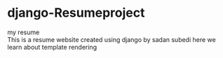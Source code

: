# django-Resumeproject
my resume</br>
This is a resume website created using django by sadan subedi
here we learn about template rendering 
